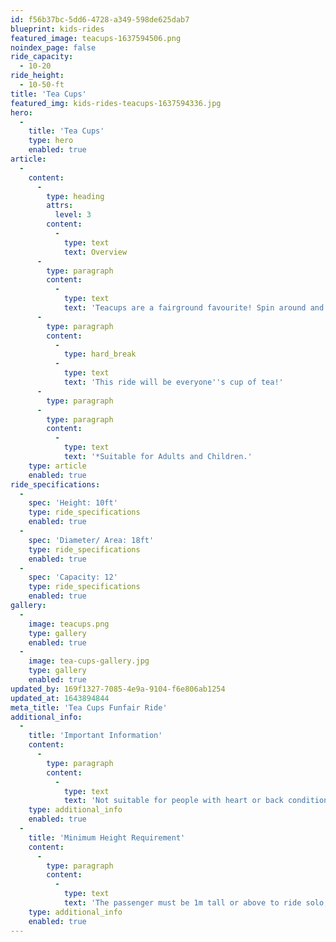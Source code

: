```yaml
---
id: f56b37bc-5dd6-4728-a349-598de625dab7
blueprint: kids-rides
featured_image: teacups-1637594506.png
noindex_page: false
ride_capacity:
  - 10-20
ride_height:
  - 10-50-ft
title: 'Tea Cups'
featured_img: kids-rides-teacups-1637594336.jpg
hero:
  -
    title: 'Tea Cups'
    type: hero
    enabled: true
article:
  -
    content:
      -
        type: heading
        attrs:
          level: 3
        content:
          -
            type: text
            text: Overview
      -
        type: paragraph
        content:
          -
            type: text
            text: 'Teacups are a fairground favourite! Spin around and around in your very own giant teacup, watching the world go by. Kids and adults alike can jump in the seats together, swirling and twirling around the rotating base. '
      -
        type: paragraph
        content:
          -
            type: hard_break
          -
            type: text
            text: 'This ride will be everyone''s cup of tea!'
      -
        type: paragraph
      -
        type: paragraph
        content:
          -
            type: text
            text: '*Suitable for Adults and Children.'
    type: article
    enabled: true
ride_specifications:
  -
    spec: 'Height: 10ft'
    type: ride_specifications
    enabled: true
  -
    spec: 'Diameter/ Area: 18ft'
    type: ride_specifications
    enabled: true
  -
    spec: 'Capacity: 12'
    type: ride_specifications
    enabled: true
gallery:
  -
    image: teacups.png
    type: gallery
    enabled: true
  -
    image: tea-cups-gallery.jpg
    type: gallery
    enabled: true
updated_by: 169f1327-7085-4e9a-9104-f6e806ab1254
updated_at: 1643894844
meta_title: 'Tea Cups Funfair Ride'
additional_info:
  -
    title: 'Important Information'
    content:
      -
        type: paragraph
        content:
          -
            type: text
            text: 'Not suitable for people with heart or back conditions or of a nervous disposition should avoid riding. Other medical conditions that may preclude riding include pregnancy, recent surgery, broken bones, or neck problems.'
    type: additional_info
    enabled: true
  -
    title: 'Minimum Height Requirement'
    content:
      -
        type: paragraph
        content:
          -
            type: text
            text: 'The passenger must be 1m tall or above to ride solo, if under this measurement they must be accompanied by an adult.'
    type: additional_info
    enabled: true
---
```

